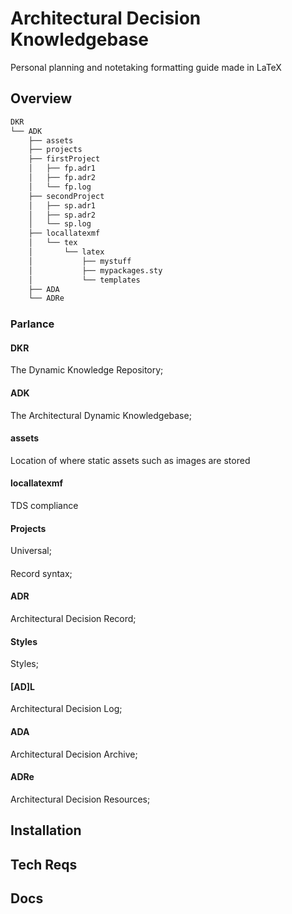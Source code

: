 # Architectural Decision Knowledgebase

Personal planning and notetaking formatting guide made in LaTeX

## Overview
```markdown
DKR
└── ADK
    ├── assets
    ├── projects
    ├── firstProject
    │   ├── fp.adr1
    │   ├── fp.adr2
    │   └── fp.log
    ├── secondProject
    │   ├── sp.adr1
    │   ├── sp.adr2
    │   └── sp.log
    ├── locallatexmf 
    │   └── tex
    │       └── latex
    │           ├── mystuff
    │           ├── mypackages.sty
    │           └── templates
    ├── ADA           
    └── ADRe
```
<h3 style="margin-bottom:0 margin-top:0">Parlance</h3>
<h4 style="margin-bottom:0 margin-top:0">DKR</h4>
<p style="margin-bottom:0">The Dynamic Knowledge Repository;</p>
<h4 style="margin-bottom:0 margin-top:0">ADK</h4>
<p style="margin-bottom:0">The Architectural Dynamic Knowledgebase;</p>
<h4 style="margin-bottom:0 margin-top:0">assets</h4>
<p style="margin-bottom:0">Location of where static assets such as images are stored</p>
<h4 style="margin-bottom:0 margin-top:0">locallatexmf</h4>
<p style="margin-bottom:0">TDS compliance</p>
<h4 style="margin-bottom:0 margin-top:0">Projects</h4>
<p style="margin-bottom:0">Universal;</p>
<h4 style="margin-bottom:0 margin-top:0"></h4>
<p style="margin-bottom:0">Record syntax;</p>
<h4 style="margin-bottom:0 margin-top:0">ADR</h4>
<p style="margin-bottom:0">Architectural Decision Record;</p>
<h4 style="margin-bottom:0 margin-top:0">Styles</h4>
<p style="margin-bottom:0">Styles;</p>
<h4 style="margin-bottom:0 margin-top:0">[AD]L</h4>
<p style="margin-bottom:0">Architectural Decision Log;</p>
<h4 style="margin-bottom:0 margin-top:0">ADA</h4>
<p style="margin-bottom:0">Architectural Decision Archive;</p>
<h4 style="margin-bottom:0 margin-top:0">ADRe</h4>
<p style="margin-bottom:0">Architectural Decision Resources;</p>

## Installation

## Tech Reqs

## Docs

